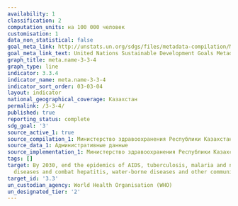 ```yaml
---
availability: 1
classification: 2
computation_units: на 100 000 человек
customisation: 1
data_non_statistical: false
goal_meta_link: http://unstats.un.org/sdgs/files/metadata-compilation/Metadata-Goal-3.pdf
goal_meta_link_text: United Nations Sustainable Development Goals Metadata (pdf 865kB)
graph_title: meta.name-3-3-4
graph_type: line
indicator: 3.3.4
indicator_name: meta.name-3-3-4
indicator_sort_order: 03-03-04
layout: indicator
national_geographical_coverage: Казахстан
permalink: /3-3-4/
published: true
reporting_status: complete
sdg_goal: '3'
source_active_1: true
source_compilation_1: Министерство здравоохранения Республики Казахстан
source_data_1: Административные данные
source_implementation_1: Министерство здравоохранения Республики Казахстан
tags: []
target: By 2030, end the epidemics of AIDS, tuberculosis, malaria and neglected tropical
  diseases and combat hepatitis, water-borne diseases and other communicable diseases
target_id: '3.3'
un_custodian_agency: World Health Organisation (WHO)
un_designated_tier: '2'
---
```

